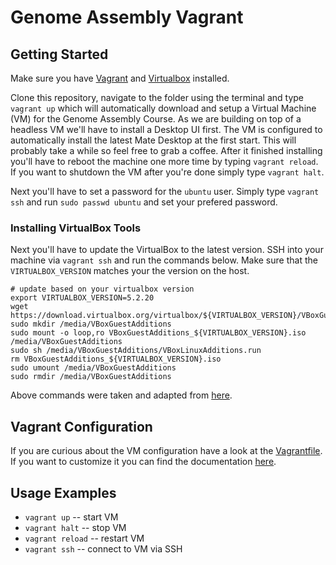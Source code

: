 # Genome Assembly Vagrant

## Getting Started
Make sure you have [Vagrant](https://www.vagrantup.com/) and [Virtualbox](https://www.virtualbox.org/) installed.

Clone this repository, navigate to the folder using the terminal and type `vagrant up` which will automatically download and setup a Virtual Machine (VM) for the Genome Assembly Course. As we are building on top of a headless VM we'll have to install a Desktop UI first. The VM is configured to automatically install the latest Mate Desktop at the first start. This will probably take a while so feel free to grab a coffee. After it finished installing you'll have to reboot the machine one more time by typing `vagrant reload`. If you want to shutdown the VM after you're done simply type `vagrant halt`.

Next you'll have to set a password for the `ubuntu` user. Simply type `vagrant ssh` and run `sudo passwd ubuntu` and set your prefered password.

### Installing VirtualBox Tools
Next you'll have to update the VirtualBox to the latest version. SSH into your machine via `vagrant ssh` and run the commands below. Make sure that the `VIRTUALBOX_VERSION` matches your the version on the host.

```
# update based on your virtualbox version
export VIRTUALBOX_VERSION=5.2.20
wget https://download.virtualbox.org/virtualbox/${VIRTUALBOX_VERSION}/VBoxGuestAdditions_${VIRTUALBOX_VERSION}.iso
sudo mkdir /media/VBoxGuestAdditions
sudo mount -o loop,ro VBoxGuestAdditions_${VIRTUALBOX_VERSION}.iso /media/VBoxGuestAdditions
sudo sh /media/VBoxGuestAdditions/VBoxLinuxAdditions.run 
rm VBoxGuestAdditions_${VIRTUALBOX_VERSION}.iso
sudo umount /media/VBoxGuestAdditions
sudo rmdir /media/VBoxGuestAdditions
```

Above commands were taken and adapted from [here](https://www.vagrantup.com/docs/virtualbox/boxes.html#to-install-via-the-command-line-).


## Vagrant Configuration
If you are curious about the VM configuration have a look at the [Vagrantfile](./Vagrantfile). If you want to customize it you can find the documentation [here](https://www.vagrantup.com/docs/vagrantfile/).

## Usage Examples
- `vagrant up` -- start VM
- `vagrant halt` -- stop VM
- `vagrant reload` -- restart VM
- `vagrant ssh` -- connect to VM via SSH